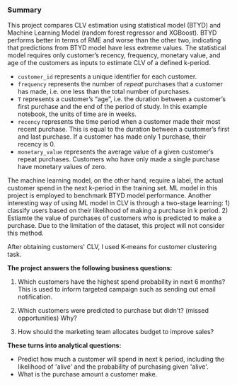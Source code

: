 ### Summary
This project compares CLV estimation using statistical model (BTYD) and Machine Learning Model (random forest regressor and XGBoost). BTYD performs better in terms of RME and worse than the other two, indicating that predictions from BTYD model have less extreme values. The statistical model requires only customer’s recency, frequency, monetary value, and age of the customers as inputs to estimate CLV of a defined k-period.  

- `customer_id` represents a unique identifier for each customer.
- `frequency` represents the number of *repeat* purchases that a customer has made, i.e. one less than the total number of purchases.
- `T` represents a customer’s “age”, i.e. the duration between a customer’s first purchase and the end of the period of study. In this example notebook, the units of time are in weeks.
- `recency` represents the time period when a customer made their most recent purchase. This is equal to the duration between a customer’s first and last purchase. If a customer has made only 1 purchase, their recency is 0.
- `monetary_value` represents the average value of a given customer’s repeat purchases. Customers who have only made a single purchase have monetary values of zero. 


The machine learning model, on the other hand, require a label, the actual customer spend in the next k-period in the training set. ML model in this project is employed to benchmark BTYD model performance. Another interesting way of using ML model in CLV is through a two-stage learning: 1) classify users based on their likelihood of making a purchase in k period. 2) Estiamte the value of purchases of customers who is predicted to make a purchase. Due to the limitation of the dataset, this project will not consider this method.


After obtaining customers' CLV, I used K-means for customer clustering task. 


**The project answers the following business questions:**
1. Which customers have the highest spend probability in next 6 months? This is used to inform targeted campaign such as sending out email notification. 

2. Which customers were predicted to purchase but didn't? (missed opportunities) Why? 

3. How should the marketing team allocates budget to improve sales?





**These turns into analytical questions:**
* Predict how much a customer will spend in next k period, including the likelihood of 'alive' and the probability of purchasing given 'alive'.
* What is the purchase amount a customer make. 
